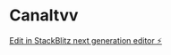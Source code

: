 # Canaltvv

[Edit in StackBlitz next generation editor ⚡️](https://stackblitz.com/~/github.com/Aldair6/Canaltvv)